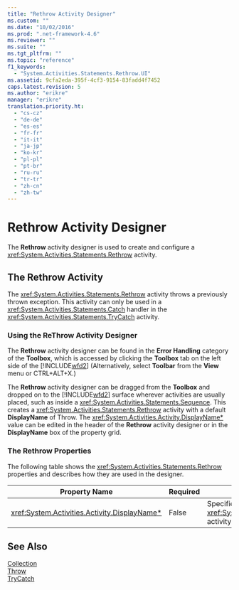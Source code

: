 ```yaml
---
title: "Rethrow Activity Designer"
ms.custom: ""
ms.date: "10/02/2016"
ms.prod: ".net-framework-4.6"
ms.reviewer: ""
ms.suite: ""
ms.tgt_pltfrm: ""
ms.topic: "reference"
f1_keywords: 
  - "System.Activities.Statements.Rethrow.UI"
ms.assetid: 9cfa2eda-395f-4cf3-9154-83fadd4f7452
caps.latest.revision: 5
ms.author: "erikre"
manager: "erikre"
translation.priority.ht: 
  - "cs-cz"
  - "de-de"
  - "es-es"
  - "fr-fr"
  - "it-it"
  - "ja-jp"
  - "ko-kr"
  - "pl-pl"
  - "pt-br"
  - "ru-ru"
  - "tr-tr"
  - "zh-cn"
  - "zh-tw"
---
```

# Rethrow Activity Designer
The **Rethrow** activity designer is used to create and configure a <xref:System.Activities.Statements.Rethrow> activity.  
  
## The Rethrow Activity  
 The <xref:System.Activities.Statements.Rethrow> activity throws a previously thrown exception. This activity can only be used in a <xref:System.Activities.Statements.Catch> handler in the <xref:System.Activities.Statements.TryCatch> activity.  
  
### Using the ReThrow Activity Designer  
 The **Rethrow** activity designer can be found in the **Error Handling** category of the **Toolbox**, which is accessed by clicking the **Toolbox** tab on the left side of the [!INCLUDE[wfd2](../workflowdesigner/includes/wfd2_md.md)] (Alternatively, select **Toolbar** from the **View** menu or CTRL+ALT+X.)  
  
 The **Rethrow** activity designer can be dragged from the **Toolbox** and dropped on to the [!INCLUDE[wfd2](../workflowdesigner/includes/wfd2_md.md)] surface wherever activities are usually placed, such as inside a <xref:System.Activities.Statements.Sequence>. This creates a <xref:System.Activities.Statements.Rethrow> activity with a default **DisplayName** of Throw. The <xref:System.Activities.Activity.DisplayName*> value can be edited in the header of the **Rethrow** activity designer or in the **DisplayName** box of the property grid.  
  
### The Rethrow Properties  
 The following table shows the <xref:System.Activities.Statements.Rethrow> properties and describes how they are used in the designer.  
  
|Property Name|Required|Usage|  
|-------------------|--------------|-----------|  
|<xref:System.Activities.Activity.DisplayName*>|False|Specifies the optional friendly name of the <xref:System.Activities.Statements.ReThrow> activity. The default is Rethrow.|  
  
## See Also  
 [Collection](../workflowdesigner/collection-activity-designers.md)   
 [Throw](../workflowdesigner/throw-activity-designer.md)   
 [TryCatch](../workflowdesigner/trycatch-activity-designer.md)